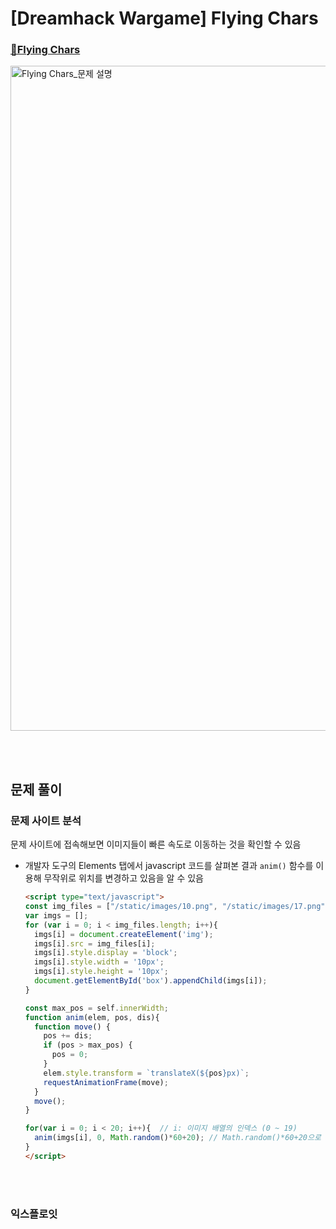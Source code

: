 # [Dreamhack Wargame] Flying Chars
### [🚩Flying Chars](https://dreamhack.io/wargame/challenges/850/)
<img width="1064" alt="Flying Chars_문제 설명" src="https://github.com/augustf86/Today_I_Learn/assets/122844932/12cb6cca-280b-4296-bfb8-8c6f4c56e710">

<br/><br/>

## 문제 풀이
### 문제 사이트 분석
문제 사이트에 접속해보면 이미지들이 빠른 속도로 이동하는 것을 확인할 수 있음
* 개발자 도구의 Elements 탭에서 javascript 코드를 살펴본 결과 ```anim()``` 함수를 이용해 무작위로 위치를 변경하고 있음을 알 수 있음
    ```html
    <script type="text/javascript">
    const img_files = ["/static/images/10.png", "/static/images/17.png", "/static/images/13.png", "/static/images/7.png","/static/images/16.png", "/static/images/8.png", "/static/images/14.png", "/static/images/2.png", "/static/images/9.png", "/static/images/5.png", "/static/images/11.png", "/static/images/6.png", "/static/images/12.png", "/static/images/3.png", "/static/images/0.png", "/static/images/19.png", "/static/images/4.png", "/static/images/15.png", "/static/images/18.png", "/static/images/1.png"];
    var imgs = [];
    for (var i = 0; i < img_files.length; i++){
      imgs[i] = document.createElement('img');
      imgs[i].src = img_files[i]; 
      imgs[i].style.display = 'block';
      imgs[i].style.width = '10px';
      imgs[i].style.height = '10px';
      document.getElementById('box').appendChild(imgs[i]);
    }

    const max_pos = self.innerWidth;
    function anim(elem, pos, dis){
      function move() {
        pos += dis;
        if (pos > max_pos) {
          pos = 0;
        }
        elem.style.transform = `translateX(${pos}px)`;
        requestAnimationFrame(move);
      }
      move();
    }

    for(var i = 0; i < 20; i++){  // i: 이미지 배열의 인덱스 (0 ~ 19)
      anim(imgs[i], 0, Math.random()*60+20); // Math.random()*60+20으로 dis에 랜덤한 인자를 전달하고 있음
    }
  </script>
    ```

<br/><br/>

### 익스플로잇
